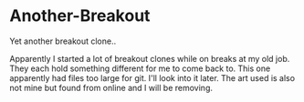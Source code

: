 # Another-Breakout
Yet another breakout clone..


Apparently I started a lot of breakout clones while on breaks at my old job. They each hold something different for me to come back to. This one apparently had files too large for git. I'll look into it later. The art used is also not mine but found from online and I will be removing.

